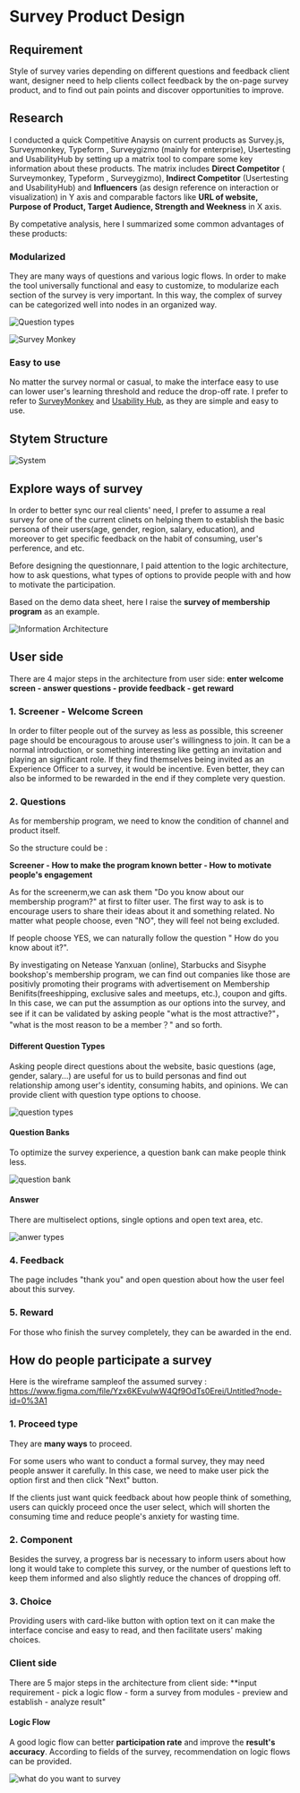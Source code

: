 # Survey Product Design

## Requirement

Style of survey varies depending on different questions and feedback client want, designer need to help clients collect feedback by the on-page survey product, and to find out pain points and discover opportunities to improve. 


## Research

I conducted a quick Competitive Anaysis on current products as Survey.js, Surveymonkey, Typeform , Surveygizmo (mainly for enterprise), Usertesting and UsabilityHub by setting up a matrix tool to compare some key information about these products. The matrix includes **Direct Competitor** ( Surveymonkey, Typeform , Surveygizmo), **Indirect Competitor** (Usertesting and UsabilityHub) and **Influencers** (as design reference on interaction or visualization) in Y axis and comparable factors like **URL of website, Purpose of Product, Target Audience, Strength and Weekness** in X axis. 

By competative analysis, here I summarized some common advantages of these products:

### Modularized

They are many ways of questions and various logic flows. In order to make the tool universally functional and easy to customize,  to modularize each section of the survey is very important. In this way, the complex of survey can be categorized well into nodes in an organized way.

![Question types](https://github.com/danyao730/Wirecraft-test-7---9/blob/master/WX20190412-142145@2x.png?raw=true)

![Survey Monkey](https://github.com/danyao730/Wirecraft-test-7---9/blob/master/WX20190412-140925@2x.png?raw=true)


### Easy to use

No matter the survey normal or casual, to make the interface easy to use can lower user's learning threshold and reduce the drop-off rate. I prefer to refer to [SurveyMonkey](https://www.surveymonkey.com) and [Usability Hub](https://app.usabilityhub.com/tests/new), as they are simple and easy to use.


## Stytem Structure

![System](https://github.com/danyao730/Wirecraft-test-7---9/blob/master/Untitled%20Diagram.png?raw=true)


## Explore ways of survey

In order to better sync our real clients' need, I prefer to assume a real survey for one of the current clinets on helping them to establish the basic persona of their users(age, gender, region, salary, education), and moreover to get specific feedback on the habit of consuming, user's perference, and etc.

Before designing the questionnare, I paid attention to the logic architecture, how to ask questions, what types of options to provide people with and how to motivate the participation. 

Based on the demo data sheet, here I raise the **survey of membership program** as an example.

![Information Architecture](https://github.com/danyao730/Wirecraft-test-7---9/blob/master/membership%20questionnaire%20.png?raw=true)


## User side

There are 4 major steps in the architecture from user side: **enter welcome screen - answer questions - provide feedback - get reward** 

  ### 1. Screener - Welcome Screen

  In order to filter people out of the survey as less as possible, this screener page should be encouragous to arouse user's willingness to join. It can be a normal introduction, or something interesting like getting an invitation and playing an significant role. If they find themselves being invited as an Experience Officer to a survey, it would be incentive. Even better, they can also be informed to be rewarded in the end if they complete very question. 
 
 
  ### 2. Questions

  As for membership program, we need to know the condition of channel and product itself. 
  
  So the structure could be :
  
  **Screener - How to make the program known better - How to motivate people's engagement**  
  
  As for the screenerm,we can ask them "Do you know about our membership program?" at first to filter user. The first way to ask is to encourage users to share their ideas about it and something related. No matter what people choose, even "NO", they will feel not being excluded. 
 
 If people choose YES, we can naturally follow the question " How do you know about it?".
 
 By investigating on Netease Yanxuan (online), Starbucks and Sisyphe bookshop's membership program, we can find out companies like those are positivly promoting their programs with advertisement on Membership Benifits(freeshipping, exclusive sales and meetups, etc.), coupon and gifts. In this case, we can put the assumption as our options into the survey, and see if it can be validated by asking people "what is the most attractive?"， "what is the most reason to be a member？" and so forth.
  
  #### Different Question Types 

   Asking people direct questions about the website, basic questions (age, gender, salary...) are useful for us to build personas and find out relationship among user's identity, consuming habits, and opinions. We can provide client with question type options to choose.
   
  ![question types](https://github.com/danyao730/Wirecraft-test-7---9/blob/master/WX20190412-161240@2x.png?raw=true)
  
 #### Question Banks
 
 To optimize the survey experience, a question bank can make people think less.
 
 ![question bank](https://github.com/danyao730/Wirecraft-test-7---9/blob/master/WX20190412-140055@2x.png?raw=true)
 
 #### Answer
 
 There are multiselect options, single options and open text area, etc. 
 
 ![anwer types](https://github.com/danyao730/Wirecraft-test-7---9/blob/master/WX20190412-161539@2x.png?raw=true)
  
  
  ### 4. Feedback

  The page includes "thank you" and open question about how the user feel about this survey.
  

  ### 5. Reward

  For those who finish the survey completely, they can be awarded in the end. 



## How do people participate a survey

Here is the wireframe sampleof the assumed survey : https://www.figma.com/file/Yzx6KEvuIwW4Qf9OdTs0Erei/Untitled?node-id=0%3A1

  ### 1. Proceed type

  They are **many ways** to proceed. 
  
  For some users who want to conduct a formal survey, they may need people answer it carefully. In this case, we need to make user pick the option first and then click "Next" button.
  
  If the clients just want quick feedback about how people think of something, users can quickly proceed once the user select, which will shorten the consuming time and reduce people's anxiety for wasting time.

  ### 2. Component

  Besides the survey, a progress bar is necessary to inform users about how long it would take to complete this survey, or the number of questions left to keep them informed and also slightly reduce the chances of dropping off.

  ### 3. Choice 

  Providing users with card-like button with option text on it can make the interface concise and easy to read, and then facilitate users' making choices. 
  

### Client side

There are 5 major steps in the architecture from client side: **input requirement - pick a logic flow - form a survey from modules - preview and establish - analyze result"

  
  #### Logic Flow
  
  A good logic flow can better **participation rate** and improve the **result's accuracy**. According to fields of the survey, recommendation on logic flows can be provided.
  
 ![what do you want to survey](https://github.com/danyao730/Wirecraft-test-7---9/blob/master/WX20190412-140055@2x.png?raw=true)




